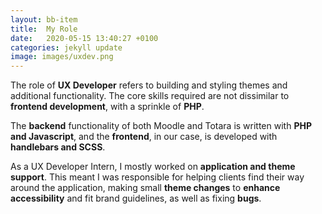 ```yaml
---
layout: bb-item
title:  My Role
date:   2020-05-15 13:40:27 +0100
categories: jekyll update
image: images/uxdev.png
---
```

The role of **UX Developer** refers to building and styling themes and additional functionality. The core skills required are not dissimilar to **frontend development**, with a sprinkle of **PHP**.
  
  The **backend** functionality of both Moodle and Totara is written with **PHP and Javascript**, and the **frontend**, in our case, is developed with **handlebars and SCSS**.  

As a UX Developer Intern, I mostly worked on **application and theme support**. This meant I was responsible for helping clients find their way around the application, making small **theme changes** to **enhance accessibility** and fit brand guidelines, as well as fixing **bugs**.
